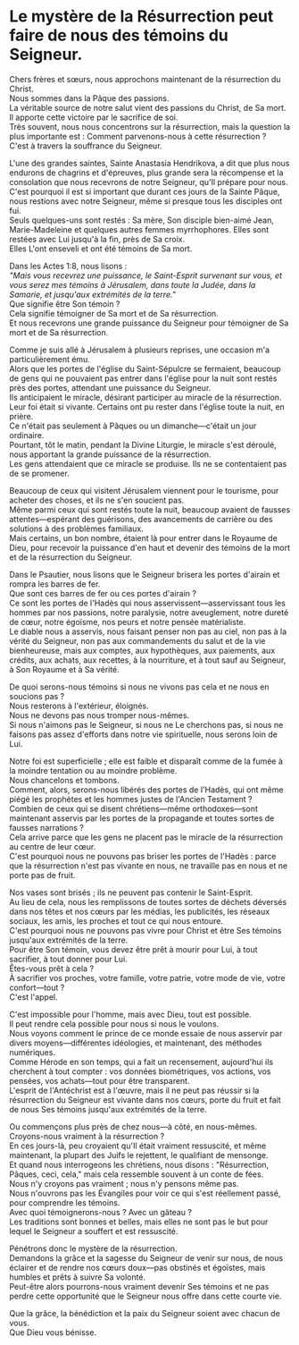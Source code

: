 # Le mystère de la Résurrection peut faire de nous des témoins du Seigneur.

Chers frères et sœurs, nous approchons maintenant de la résurrection du Christ.  
Nous sommes dans la Pâque des passions.  
La véritable source de notre salut vient des passions du Christ, de Sa mort.  
Il apporte cette victoire par le sacrifice de soi.  
Très souvent, nous nous concentrons sur la résurrection, mais la question la plus importante est : Comment parvenons-nous à cette résurrection ?  
C'est à travers la souffrance du Seigneur.  

L'une des grandes saintes, Sainte Anastasia Hendrikova, a dit que plus nous endurons de chagrins et d'épreuves, plus grande sera la récompense et la consolation que nous recevrons de notre Seigneur, qu'Il prépare pour nous.  
C'est pourquoi il est si important que durant ces jours de la Sainte Pâque, nous restions avec notre Seigneur, même si presque tous les disciples ont fui.  
Seuls quelques-uns sont restés : Sa mère, Son disciple bien-aimé Jean, Marie-Madeleine et quelques autres femmes myrrhophores. Elles sont restées avec Lui jusqu'à la fin, près de Sa croix.  
Elles L'ont enseveli et ont été témoins de Sa mort.  

Dans les Actes 1:8, nous lisons :  
*"Mais vous recevrez une puissance, le Saint-Esprit survenant sur vous, et vous serez mes témoins à Jérusalem, dans toute la Judée, dans la Samarie, et jusqu'aux extrémités de la terre."*  
Que signifie être Son témoin ?  
Cela signifie témoigner de Sa mort et de Sa résurrection.  
Et nous recevrons une grande puissance du Seigneur pour témoigner de Sa mort et de Sa résurrection.  

Comme je suis allé à Jérusalem à plusieurs reprises, une occasion m'a particulièrement ému.  
Alors que les portes de l'église du Saint-Sépulcre se fermaient, beaucoup de gens qui ne pouvaient pas entrer dans l'église pour la nuit sont restés près des portes, attendant une puissance du Seigneur.  
Ils anticipaient le miracle, désirant participer au miracle de la résurrection.  
Leur foi était si vivante. Certains ont pu rester dans l'église toute la nuit, en prière.  
Ce n'était pas seulement à Pâques ou un dimanche—c'était un jour ordinaire.  
Pourtant, tôt le matin, pendant la Divine Liturgie, le miracle s'est déroulé, nous apportant la grande puissance de la résurrection.  
Les gens attendaient que ce miracle se produise. Ils ne se contentaient pas de se promener.  

Beaucoup de ceux qui visitent Jérusalem viennent pour le tourisme, pour acheter des choses, et ils ne s'en soucient pas.  
Même parmi ceux qui sont restés toute la nuit, beaucoup avaient de fausses attentes—espérant des guérisons, des avancements de carrière ou des solutions à des problèmes familiaux.  
Mais certains, un bon nombre, étaient là pour entrer dans le Royaume de Dieu, pour recevoir la puissance d'en haut et devenir des témoins de la mort et de la résurrection du Seigneur.  

Dans le Psautier, nous lisons que le Seigneur brisera les portes d'airain et rompra les barres de fer.  
Que sont ces barres de fer ou ces portes d'airain ?  
Ce sont les portes de l'Hadès qui nous asservissent—asservissant tous les hommes par nos passions, notre paralysie, notre aveuglement, notre dureté de cœur, notre égoïsme, nos peurs et notre pensée matérialiste.  
Le diable nous a asservis, nous faisant penser non pas au ciel, non pas à la vérité du Seigneur, non pas aux commandements du salut et de la vie bienheureuse, mais aux comptes, aux hypothèques, aux paiements, aux crédits, aux achats, aux recettes, à la nourriture, et à tout sauf au Seigneur, à Son Royaume et à Sa vérité.  

De quoi serons-nous témoins si nous ne vivons pas cela et ne nous en soucions pas ?  
Nous resterons à l'extérieur, éloignés.  
Nous ne devons pas nous tromper nous-mêmes.  
Si nous n'aimons pas le Seigneur, si nous ne Le cherchons pas, si nous ne faisons pas assez d'efforts dans notre vie spirituelle, nous serons loin de Lui.

Notre foi est superficielle ; elle est faible et disparaît comme de la fumée à la moindre tentation ou au moindre problème.  
Nous chancelons et tombons.  
Comment, alors, serons-nous libérés des portes de l'Hadès, qui ont même piégé les prophètes et les hommes justes de l'Ancien Testament ?  
Combien de ceux qui se disent chrétiens—même orthodoxes—sont maintenant asservis par les portes de la propagande et toutes sortes de fausses narrations ?  
Cela arrive parce que les gens ne placent pas le miracle de la résurrection au centre de leur cœur.  
C'est pourquoi nous ne pouvons pas briser les portes de l'Hadès : parce que la résurrection n'est pas vivante en nous, ne travaille pas en nous et ne porte pas de fruit.  

Nos vases sont brisés ; ils ne peuvent pas contenir le Saint-Esprit.  
Au lieu de cela, nous les remplissons de toutes sortes de déchets déversés dans nos têtes et nos cœurs par les médias, les publicités, les réseaux sociaux, les amis, les proches et tout ce qui nous entoure.  
C'est pourquoi nous ne pouvons pas vivre pour Christ et être Ses témoins jusqu'aux extrémités de la terre.  
Pour être Son témoin, vous devez être prêt à mourir pour Lui, à tout sacrifier, à tout donner pour Lui.  
Êtes-vous prêt à cela ?  
À sacrifier vos proches, votre famille, votre patrie, votre mode de vie, votre confort—tout ?  
C'est l'appel.  

C'est impossible pour l'homme, mais avec Dieu, tout est possible.  
Il peut rendre cela possible pour nous si nous le voulons.  
Nous voyons comment le prince de ce monde essaie de nous asservir par divers moyens—différentes idéologies, et maintenant, des méthodes numériques.  
Comme Hérode en son temps, qui a fait un recensement, aujourd'hui ils cherchent à tout compter : vos données biométriques, vos actions, vos pensées, vos achats—tout pour être transparent.  
L'esprit de l'Antéchrist est à l'œuvre, mais il ne peut pas réussir si la résurrection du Seigneur est vivante dans nos cœurs, porte du fruit et fait de nous Ses témoins jusqu'aux extrémités de la terre.  

Ou commençons plus près de chez nous—à côté, en nous-mêmes.  
Croyons-nous vraiment à la résurrection ?  
En ces jours-là, peu croyaient qu'Il était vraiment ressuscité, et même maintenant, la plupart des Juifs le rejettent, le qualifiant de mensonge.  
Et quand nous interrogeons les chrétiens, nous disons : "Résurrection, Pâques, ceci, cela," mais cela ressemble souvent à un conte de fées.  
Nous n'y croyons pas vraiment ; nous n'y pensons même pas.  
Nous n'ouvrons pas les Évangiles pour voir ce qui s'est réellement passé, pour comprendre les témoins.  
Avec quoi témoignerons-nous ? Avec un gâteau ?  
Les traditions sont bonnes et belles, mais elles ne sont pas le but pour lequel le Seigneur a souffert et est ressuscité.  

Pénétrons donc le mystère de la résurrection.  
Demandons la grâce et la sagesse du Seigneur de venir sur nous, de nous éclairer et de rendre nos cœurs doux—pas obstinés et égoïstes, mais humbles et prêts à suivre Sa volonté.  
Peut-être alors pourrons-nous vraiment devenir Ses témoins et ne pas perdre cette opportunité que le Seigneur nous offre dans cette courte vie.  

Que la grâce, la bénédiction et la paix du Seigneur soient avec chacun de vous.  
Que Dieu vous bénisse.

